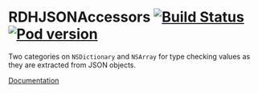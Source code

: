 RDHJSONAccessors [![Build Status](https://travis-ci.org/rhodgkins/RDHJSONAccessors.svg?branch=master)](https://travis-ci.org/rhodgkins/RDHJSONAccessors) [![Pod version](https://badge.fury.io/co/RDHJSONAccessors.svg)](http://badge.fury.io/co/RDHJSONAccessors)
====================

Two categories on `NSDictionary` and `NSArray` for type checking values as they are extracted from JSON objects.

[Documentation](http://cocoadocs.org/docsets/RDHJSONAccessors/)
